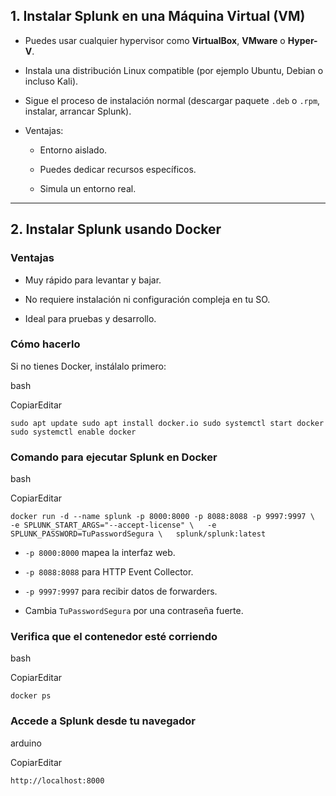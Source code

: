 ## 1. Instalar Splunk en una Máquina Virtual (VM)

- Puedes usar cualquier hypervisor como **VirtualBox**, **VMware** o **Hyper-V**.
    
- Instala una distribución Linux compatible (por ejemplo Ubuntu, Debian o incluso Kali).
    
- Sigue el proceso de instalación normal (descargar paquete `.deb` o `.rpm`, instalar, arrancar Splunk).
    
- Ventajas:
    
    - Entorno aislado.
        
    - Puedes dedicar recursos específicos.
        
    - Simula un entorno real.
        

---

## 2. Instalar Splunk usando Docker

### Ventajas

- Muy rápido para levantar y bajar.
    
- No requiere instalación ni configuración compleja en tu SO.
    
- Ideal para pruebas y desarrollo.
    

### Cómo hacerlo

Si no tienes Docker, instálalo primero:

bash

CopiarEditar

`sudo apt update sudo apt install docker.io sudo systemctl start docker sudo systemctl enable docker`

### Comando para ejecutar Splunk en Docker

bash

CopiarEditar

`docker run -d --name splunk -p 8000:8000 -p 8088:8088 -p 9997:9997 \   -e SPLUNK_START_ARGS="--accept-license" \   -e SPLUNK_PASSWORD=TuPasswordSegura \   splunk/splunk:latest`

- `-p 8000:8000` mapea la interfaz web.
    
- `-p 8088:8088` para HTTP Event Collector.
    
- `-p 9997:9997` para recibir datos de forwarders.
    
- Cambia `TuPasswordSegura` por una contraseña fuerte.
    

### Verifica que el contenedor esté corriendo

bash

CopiarEditar

`docker ps`

### Accede a Splunk desde tu navegador

arduino

CopiarEditar

`http://localhost:8000`
